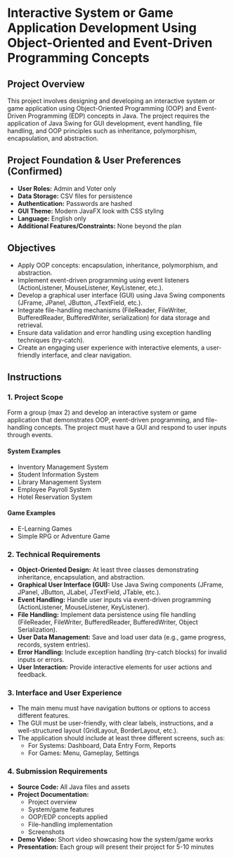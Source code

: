 # Interactive System or Game Application Development Using Object-Oriented and Event-Driven Programming Concepts

## Project Overview
This project involves designing and developing an interactive system or game application using Object-Oriented Programming (OOP) and Event-Driven Programming (EDP) concepts in Java. The project requires the application of Java Swing for GUI development, event handling, file handling, and OOP principles such as inheritance, polymorphism, encapsulation, and abstraction.

## Project Foundation & User Preferences (Confirmed)

- **User Roles:** Admin and Voter only
- **Data Storage:** CSV files for persistence
- **Authentication:** Passwords are hashed
- **GUI Theme:** Modern JavaFX look with CSS styling
- **Language:** English only
- **Additional Features/Constraints:** None beyond the plan

## Objectives
- Apply OOP concepts: encapsulation, inheritance, polymorphism, and abstraction.
- Implement event-driven programming using event listeners (ActionListener, MouseListener, KeyListener, etc.).
- Develop a graphical user interface (GUI) using Java Swing components (JFrame, JPanel, JButton, JTextField, etc.).
- Integrate file-handling mechanisms (FileReader, FileWriter, BufferedReader, BufferedWriter, serialization) for data storage and retrieval.
- Ensure data validation and error handling using exception handling techniques (try-catch).
- Create an engaging user experience with interactive elements, a user-friendly interface, and clear navigation.

## Instructions
### 1. Project Scope
Form a group (max 2) and develop an interactive system or game application that demonstrates OOP, event-driven programming, and file-handling concepts. The project must have a GUI and respond to user inputs through events.

#### System Examples
- Inventory Management System
- Student Information System
- Library Management System
- Employee Payroll System
- Hotel Reservation System

#### Game Examples
- E-Learning Games
- Simple RPG or Adventure Game

### 2. Technical Requirements
- **Object-Oriented Design:** At least three classes demonstrating inheritance, encapsulation, and abstraction.
- **Graphical User Interface (GUI):** Use Java Swing components (JFrame, JPanel, JButton, JLabel, JTextField, JTable, etc.).
- **Event Handling:** Handle user inputs via event-driven programming (ActionListener, MouseListener, KeyListener).
- **File Handling:** Implement data persistence using file handling (FileReader, FileWriter, BufferedReader, BufferedWriter, Object Serialization).
- **User Data Management:** Save and load user data (e.g., game progress, records, system entries).
- **Error Handling:** Include exception handling (try-catch blocks) for invalid inputs or errors.
- **User Interaction:** Provide interactive elements for user actions and feedback.

### 3. Interface and User Experience
- The main menu must have navigation buttons or options to access different features.
- The GUI must be user-friendly, with clear labels, instructions, and a well-structured layout (GridLayout, BorderLayout, etc.).
- The application should include at least three different screens, such as:
  - For Systems: Dashboard, Data Entry Form, Reports
  - For Games: Menu, Gameplay, Settings

### 4. Submission Requirements
- **Source Code:** All Java files and assets
- **Project Documentation:**
  - Project overview
  - System/game features
  - OOP/EDP concepts applied
  - File-handling implementation
  - Screenshots
- **Demo Video:** Short video showcasing how the system/game works
- **Presentation:** Each group will present their project for 5-10 minutes 